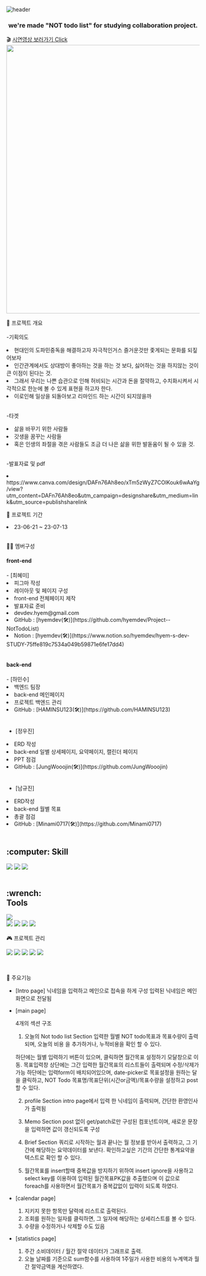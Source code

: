 ![header](https://capsule-render.vercel.app/api?type=waving&color=auto&height=300&section=header&text=NotTodoList&fontSize=70)

<h3 align="center">we're made "NOT todo list" for studying collaboration project.</h3>

🎬 <a href="https://youtu.be/CzT2oGXj4t0?si=YbmL_mkH2oKY80RZ">시연영상 보러가기 Click </a> <br />
<img src=https://github.com/hyemdev/Project--NotTodoList/assets/131754425/af276264-9347-4d70-8e85-4807470a4e1e width=700>

🔭 프로젝트 개요<br><br> -기획의도

<li>현대인의 도파민중독을 해결하고자 자극적인거스 즐거운것만 좇게되는 문화를 되짚어보자</li>
<li>인간관계에서도 상대방이 좋아하는 것을 하는 것 보다, 싫어하는 것을 하지않는 것이 큰 이점이 된다는 것.</li>
<li>그래서 우리는 나쁜 습관으로 인해 허비되는 시간과 돈을 절약하고, 수치화시켜서 시각적으로 한눈에 볼 수 있게 표현을 하고자 한다.</li>
<li>이로인해 일상을 되돌아보고 리마인드 하는 시간이 되지않을까</li><br>

-타겟

<li>삶을 바꾸기 위한 사람들 </li>
<li>갓생을 꿈꾸는 사람들</li>
<li>혹은 인생의 좌절을 겪은 사람들도 조금 더 나은 삶을 위한 발돋움이 될 수 있을 것. </li><br>

-발표자료 및 pdf
<li>https://www.canva.com/design/DAFn76Ah8eo/xTm5zWyZ7COlKouk6wAaYg/view?utm_content=DAFn76Ah8eo&utm_campaign=designshare&utm_medium=link&utm_source=publishsharelink</li>

🌱 프로젝트 기간<br>

<li>23-06-21 ~ 23-07-13 </li><br>


🏃‍♀️ 멤버구성
<h4>front-end </h4>
- [최혜미]
<li>피그마 작성</li>
<li>레이아웃 및 페이지 구성</li>
<li>front-end 전체페이지 제작</li>
<li>발표자료 준비</li>
<li>devdev.hyem@gmail.com</li>
<li> GitHub : [hyemdev(🛠)](https://github.com/hyemdev/Project--NotTodoList)</li>
<li> Notion : [hyemdev(🛠)](https://www.notion.so/hyemdev/hyem-s-dev-STUDY-75ffe819c7534a049b59871e6fe17dd4)</li><br>
<h4>back-end</h4>
-	[하민수]
<li>백엔드 팀장</li>
<li>back-end 메인페이지</li>
<li>프로젝트 백엔드 관리</li>
<li>GitHub : [HAMINSU123(🛠)](https://github.com/HAMINSU123)</li><br>

- [정우진]
<li>ERD 작성</li>
<li>back-end 일별 상세페이지, 요약페이지, 캘린더 페이지</li>
<li>PPT 점검</li>
<li>GitHub : [JungWooojin(🛠)](https://github.com/JungWooojin)</li><br>

- [남규진]
<li>ERD작성</li>
<li>back-end 월별 목표</li>
<li>총괄 점검</li>
<li>GitHub : [Minami0717(🛠)](https://github.com/Minami0717)</li><br>

<div>  
  <h2>:computer: Skill</h2>
<div>
 <img src="https://img.shields.io/badge/Java-007396?style=flat-square&logo=OpenJDK&logoColor=white"/> 
 <img src="https://img.shields.io/badge/springboot-6DB33F?style=flat-square&logo=springboot&logoColor=white"/> 
 <img src="https://img.shields.io/badge/mysql-4479A1?style=flat-square&logo=mysql&logoColor=white"/>
 <br>
</div>
<div>
</div>
<br/>
<div>  
  <h2>
    :wrench:<br/>
    Tools
  </h2>
</div>
<div>
  <img src="https://img.shields.io/badge/intellij-000000?style=flat-square&logo=intellijidea&logoColor=white"/>
  <br/>
  <img src="https://img.shields.io/badge/docker-2496ED?style=flat-square&logo=docker&logoColor=black"/>
  <img src="https://img.shields.io/badge/mariadb-003545?style=flat-square&logo=mariadb&logoColor=white"/>
<img src="https://img.shields.io/badge/redis-DC382D?style=flat-square&logo=redis&logoColor=white"/>
<img src="https://img.shields.io/badge/swagger-85EA2D?style=flat-square&logo=swagger&logoColor=white"/>
</div>
<br>
🎮 프로젝트 관리<br>
<p>
<img src="https://img.shields.io/badge/github-181717?style=for-the-badge&logo=github&logoColor=white">
<img src="https://img.shields.io/badge/slack-4A154B?style=for-the-badge&logo=slack&logoColor=white">
<img src="https://img.shields.io/badge/figma-F24E1E?style=for-the-badge&logo=figma&logoColor=white">
<img src="https://img.shields.io/badge/notion-000000?style=for-the-badge&logo=notion&logoColor=white">
<img src="https://img.shields.io/badge/canva-00C4CC?style=for-the-badge&logo=canva&logoColor=white"></p><br>

🎉 주요기능<br>

- [Intro page]
  닉네임을 입력하고 메인으로 접속을 하게 구성
  입력된 닉네임은 메인화면으로 전달됨

- [main page]

  4개의 섹션 구조

  1.  오늘의 Not todo list Section
      입력한 월별 NOT todo목표과 목표수량이 출력되며, 오늘의 비용 을 추가하거나, 누적비용을 확인 할 수 있다.

  하단에는 월별 입력하기 버튼이 있으며, 클릭하면 월간목표 설정하기 모달창으로 이동.
  목표입력창 상단에는 그간 입력한 월간목표의 리스트들이 출력되며 수정/삭제가 가능
  하단에는 입력form이 배치되어있으며, date-picker로 목표설정을 원하는 달을 클릭하고, NOT Todo 목표명/목표단위(시간or금액)/목표수량을 설정하고 post 할 수 있다.

  2.  profile Section
      intro page에서 입력 한 닉네임이 출력되며, 간단한 환영인사가 출력됨

  3.  Memo Section
      post 없이 get/patch로만 구성된 컴포넌트이며, 새로운 문장을 입력하면 값이 갱신되도록 구성

  4.  Brief Section
      쿼리로 시작하는 월과 끝나는 월 정보를 받아서 출력하고, 그 기간에 해당하는 요약데이터를 보낸다. 확인하고싶은 기간의 간단한 통계요약을 텍스트로 확인 할 수 있다.
      
  6.  월간목표를 insert할때 중복값을 방지하기 위하여 insert ignore을 사용하고 select key를 이용하여 입력된 월간목표PK값을 추출했으며 이 값으로 foreach를 사용하면서 월간목표가 중복값없이 입력이 되도록 하였다.      

- [calendar page]

  1.  지키지 못한 항목만 달력에 리스트로 출력된다.
  2.  조회를 원하는 일자를 클릭하면, 그 일자에 해당하는 상세리스트를 볼 수 있다.
  3.  수량을 수정하거나 삭제할 수도 있음

- [statistics page]
  1.  주간 소비데이터 / 월간 절약 데이터가 그래프로 출력.
  2.  오늘 날짜를 기준으로 sum함수를 사용하여 1주일가 사용한 비용의 누계액과 월간 절약금액을 계산하였다.
